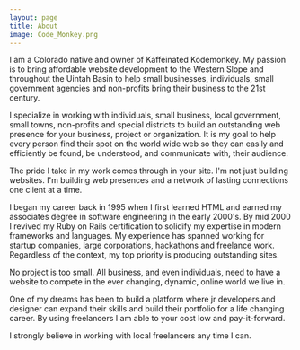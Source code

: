 ```yaml
---
layout: page
title: About
image: Code_Monkey.png
---
```


  <p>I am a Colorado native and owner of Kaffeinated Kodemonkey. My passion is to bring affordable website development to the Western Slope and throughout the Uintah Basin to help small businesses, individuals, small government agencies and non-profits bring their business to the 21st century.</p>

  <p>I specialize in working with individuals, small business, local government, small towns, non-profits and special districts to build an outstanding web presence for your business, project or organization. It is my goal to help every person find their spot on the world wide web so they can easily and efficiently be found, be understood, and communicate with, their audience.</p>

  <p>The pride I take in my work comes through in your site. I'm not just building websites. I'm building web presences and a network of lasting connections one client at a time.</p>

  <p>I began my career back in 1995 when I first learned HTML and earned my associates degree in software engineering in the early 2000's. By mid 2000 I revived my Ruby on Rails certification to solidify my expertise in modern frameworks and languages. My experience has spanned working for startup companies,  large corporations, hackathons and freelance work. Regardless of the context, my top priority is producing outstanding sites.</p>

  <p>No project is too small. All business, and even individuals, need to have a website to compete in the ever changing, dynamic, online world we live in.</p>

  <p>One of my dreams has been to build a platform where jr developers and designer can expand their skills and build their portfolio for a life changing career.
  By using freelancers I am able to your cost low and pay-it-forward.</p>

  <p>I strongly believe in working with local freelancers any time I can.</p>

  &nbsp;
